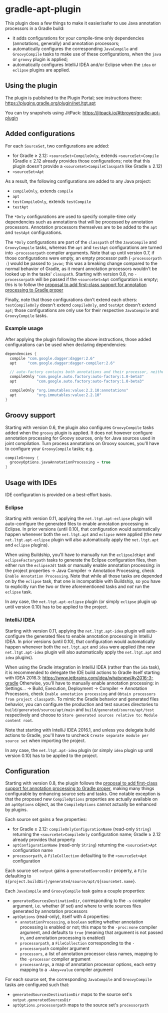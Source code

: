 # gradle-apt-plugin

This plugin does a few things to make it easier/safer to use Java annotation processors in a Gradle build:

* it adds configurations for your compile-time only dependencies (annotations, generally) and annotation processors;
* automatically configures the corresponding `JavaCompile` and `GroovyCompile` tasks to make use of these configurations, when the `java` or `groovy` plugin is applied;
* automatically configures IntelliJ IDEA and/or Eclipse when the `idea` or `eclipse` plugins are applied.

## Using the plugin

The plugin is published to the Plugin Portal; see instructions there: https://plugins.gradle.org/plugin/net.ltgt.apt

You can try snapshots using JitPack: https://jitpack.io/#tbroyer/gradle-apt-plugin

## Added configurations

For each `SourceSet`, two configurations are added:

* for Gradle ≥ 2.12: `<sourceSet>CompileOnly`, extends `<sourceSet>Compile` (Gradle ≥ 2.12 already provides those configurations; note that this plugin doesn't provide a `<sourceSet>CompileClasspath` like Gradle ≥ 2.12)
* `<sourceSet>Apt`

As a result, the following configurations are added to any Java project:

* `compileOnly`, extends `compile`
* `apt`
* `testCompileOnly`, extends `testCompile`
* `testApt`

The `*Only` configurations are used to specify compile-time only dependencies such as annotations that will be processed by annotation processors. Annotation processors themselves are to be added to the `apt` and `testApt` configurations.

The `*Only` configurations are part of the `classpath` of the `JavaCompile` and `GroovyCompile` tasks, whereas the `apt` and `testApt` configurations are turned into `-processorpath` compiler arguments.
Note that up until version 0.7, if those configurations were empty, an empty processor path (`-processorpath :`) would be passed to `javac`; this was a breaking change compared to the normal behavior of Gradle, as it meant annotation processors wouldn't be looked up in the tasks' `classpath`.
Starting with version 0.8, no `-processorpath` will be passed if the `<sourceSet>Apt` configuration is empty; this is to follow the [proposal to add first-class support for annotation processing to Gradle proper](https://github.com/gradle/gradle/blob/master/design-docs/java-annotation-processing.md)

Finally, note that those configurations don't extend each others: `testCompileOnly` doesn't extend `compileOnly`, and `testApt` doesn't extend `apt`; those configurations are only use for their respective `JavaCompile` and `GroovyCompile` tasks.

### Example usage

After applying the plugin following the above instructions, those added configurations can be used when declaring dependencies:

```gradle
dependencies {
  compile "com.google.dagger:dagger:2.6"
  apt     "com.google.dagger:dagger-compiler:2.6"

  // auto-factory contains both annotations and their processor, neither is needed at runtime
  compileOnly "com.google.auto.factory:auto-factory:1.0-beta3"
  apt         "com.google.auto.factory:auto-factory:1.0-beta3"

  compileOnly "org.immutables:value:2.2.10:annotations"
  apt         "org.immutables:value:2.2.10"
}
```

## Groovy support

Starting with version 0.6, the plugin also configures `GroovyCompile` tasks added when the `groovy` plugin is applied.
It does not however configure annotation processing for Groovy sources, only for Java sources used in joint compilation.
Turn process annotations on Groovy sources, you'll have to configure your `GroovyCompile` tasks; e.g.

```gradle
compileGroovy {
  groovyOptions.javaAnnotationProcessing = true
}
```

## Usage with IDEs

IDE configuration is provided on a best-effort basis.

### Eclipse

Starting with version 0.11, applying the `net.ltgt.apt-eclipse` plugin will auto-configure the generated files to enable annotation processing in Eclipse.
In prior versions (until 0.10), that configuration would automatically happen whenever both the `net.ltgt.apt` and `eclipse` were applied (the new `net.ltgt.apt-eclipse` plugin will also automatically apply the `net.ltgt.apt` and `eclipse` plugins).

When using Buildship, you'll have to manually run the `eclipseJdtApt` and `eclipseFactorypath` tasks to generate the Eclipse configuration files, then either run the `eclipseJdt` task or manually enable annotation processing: in the project properties → Java Compiler → Annotation Processing, check `Enable Annotation Processing`. Note that while all those tasks are depended on by the `eclipse` task, that one is incompatible with Buildship, so you have to explicitly run the two or three aforementioned tasks and _not_ run the `eclipse` task.

In any case, the `net.ltgt.apt-eclipse` plugin (or simply `eclipse` plugin up until version 0.10) has to be applied to the project.

### IntelliJ IDEA

Starting with version 0.11, applying the `net.ltgt.apt-idea` plugin will auto-configure the generated files to enable annotation processing in IntelliJ IDEA.
In prior versions (until 0.10), that configuration would automatically happen whenever both the `net.ltgt.apt` and `idea` were applied (the new `net.ltgt.apt-idea` plugin will also automatically apply the `net.ltgt.apt` and `idea` plugins).

When using the Gradle integration in IntelliJ IDEA (rather than the `ida` task), it is recommended to delegate the IDE build actions to Gradle itself starting with IDEA 2016.3: https://www.jetbrains.com/idea/whatsnew/#v2016-3-gradle
Otherwise, you'll have to manually enable annotation processing: in Settings… → Build, Execution, Deployment → Compiler → Annotation Processors, check `Enable annotation processing` and `Obtain processors from project classpath`. To mimic the Gradle behavior and generated files behavior, you can configure the production and test sources directories to `build/generated/source/apt/main` and `build/generated/source/apt/test` respectively and choose to `Store generated sources relative to:` `Module content root`.

Note that starting with IntelliJ IDEA 2016.1, and unless you delegate build actions to Gradle, you'll have to uncheck `Create separate module per source set` when importing the project.

In any case, the `net.ltgt.apt-idea` plugin (or simply `idea` plugin up until version 0.10) has to be applied to the project.

## Configuration

Starting with version 0.8, the plugin follows the [proposal to add first-class support for annotation processing to Gradle proper](https://github.com/gradle/gradle/blob/master/design-docs/java-annotation-processing.md), making many things configurable by enhancing source sets and tasks.
One notable exception is that the proposed new `CompileOptions` properties are actually available on an `aptOptions` object, as the `CompileOptions` cannot actually be enhanced by plugins.

Each source set gains a few properties:

* for Gradle ≥ 2.12: `compileOnlyConfigurationName` (read-only `String`) returning the `<sourceSet>CompileOnly` configuration name; Gradle ≥ 2.12 already provides that property
* `aptConfigurationName` (read-only `String`) returning the `<sourceSet>Apt` configuration name
* `processorpath`, a `FileCollection` defaulting to the `<sourceSet>Apt` configuration

Each source set `output` gains a `generatedSourcesDir` property, a `File` defaulting to `${project.buildDir}/generated/source/apt/${sourceSet.name}`.

Each `JavaCompile` and `GroovyCompile` task gains a couple properties:

* `generatedSourcesDestinationDir`, corresponding to the `-s` compiler argument, i.e. whether (if set) and where to write sources files generated by annotation processors
* `aptOptions` (read-only), itself with 4 properties:
  * `annotationProcessing`, a `boolean` setting whether annotation processing is enabled or not; this maps to the `-proc:none` compiler argument, and defaults to `true` (meaning that argument is not passed in, and annotation processing is enabled)
  * `processorpath`, a `FileCollection` corresponding to the `-processorpath` compiler argument
  * `processors`, a list of annotation processor class names, mapping to the `-processor` compiler argument
  * `processorArgs`, a map of annotation processor options, each entry mapping to a `-Akey=value` compiler argument

For each source set, the corresponding `JavaCompile` and `GroovyCompile` tasks are configured such that:

* `generatedSourcesDestinationDir` maps to the source set's `output.generatedSourcesDir`
* `aptOptions.processorpath` maps to the source set's `processorpath`
